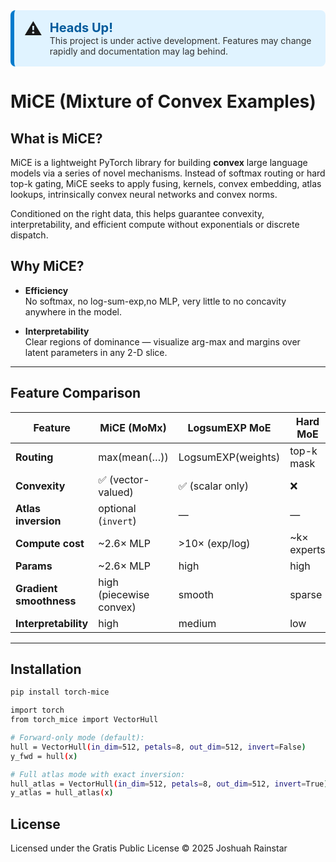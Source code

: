 <div style="background-color:#e0f3ff;border-left:6px solid #007acc;padding:16px;border-radius:8px;display:flex;align-items:flex-start;gap:12px;">
  <div style="font-size:28px;line-height:1;">⚠️</div>
  <div>
    <div style="font-size:20px;font-weight:bold;color:#005a9c;">Heads Up!</div>
    <div style="font-size:14px;color:#333;">This project is under active development. Features may change rapidly and documentation may lag behind.</div>
  </div>
</div>

# MiCE (Mixture of Convex Examples)

## What is MiCE?

MiCE is a lightweight PyTorch library for building **convex** large language models via a series of novel mechanisms.  Instead of softmax routing or hard top-k gating, MiCE seeks to apply fusing, kernels, convex embedding, atlas lookups, intrinsically convex neural networks and convex norms.

Conditioned on the right data, this helps guarantee convexity, interpretability, and efficient compute without exponentials or discrete dispatch.

## Why MiCE?

- **Efficiency**  
  No softmax, no log-sum-exp,no MLP, very little to no concavity anywhere in the model.

- **Interpretability**  
  Clear regions of dominance — visualize arg-max and margins over latent parameters in any 2-D slice.  

---

## Feature Comparison

| Feature               | MiCE (MoMx)            | LogsumEXP MoE       | Hard MoE         | Standard MLP |
|-----------------------|------------------------|-------------------|------------------|--------------|
| **Routing**           | max(mean(…))           | LogsumEXP(weights)  | top-k mask       | none         |
| **Convexity**         | ✅ (vector-valued)      | ✅ (scalar only)  | ❌                | ❌            |
| **Atlas inversion**   | optional (`invert`)    | —                 | —                | —            |
| **Compute cost**      | ~2.6× MLP              | >10× (exp/log)    | ~k× experts      | baseline     |
| **Params**            | ~2.6× MLP              | high              | high             | baseline     |
| **Gradient smoothness**| high (piecewise convex)| smooth            | sparse           | smooth       |
| **Interpretability**  | high                   | medium            | low              | low          |

---

## Installation

```bash
pip install torch-mice

import torch
from torch_mice import VectorHull

# Forward-only mode (default):
hull = VectorHull(in_dim=512, petals=8, out_dim=512, invert=False)
y_fwd = hull(x)

# Full atlas mode with exact inversion:
hull_atlas = VectorHull(in_dim=512, petals=8, out_dim=512, invert=True)
y_atlas = hull_atlas(x)

```
## License

Licensed under the Gratis Public License © 2025 Joshuah Rainstar
